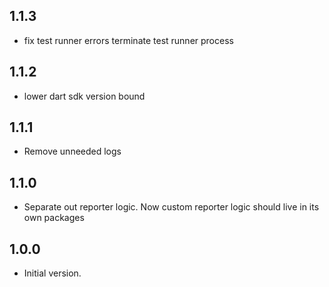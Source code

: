 ## 1.1.3

- fix test runner errors terminate test runner process

## 1.1.2

- lower dart sdk version bound

## 1.1.1

- Remove unneeded logs

## 1.1.0

- Separate out reporter logic. Now custom reporter logic should live in its own packages

## 1.0.0

- Initial version.
